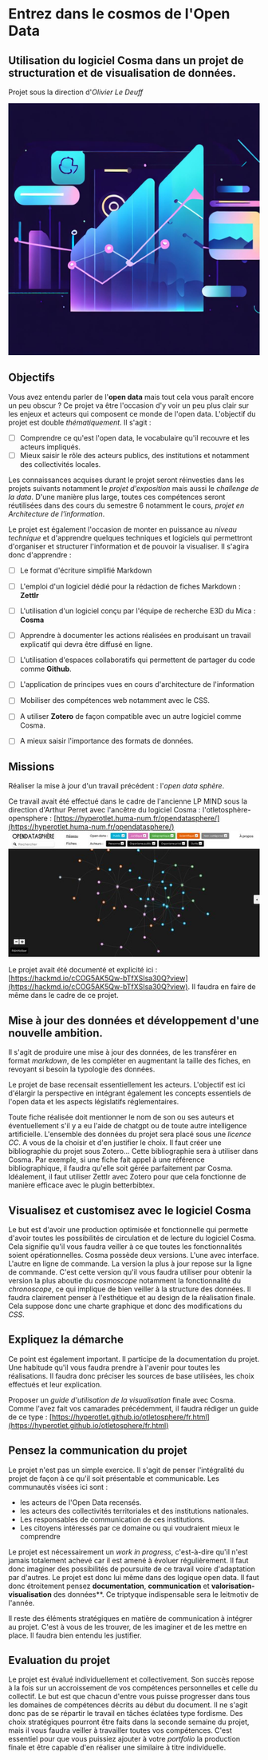# Entrez dans le **cosmos de l'Open Data**
## Utilisation du logiciel **Cosma** dans un projet de structuration et de visualisation de données.

Projet sous la direction d'*Olivier Le Deuff*

![graphe](./graphe.jpg)
## Objectifs
Vous avez entendu parler de l'**open data** mais tout cela vous paraît encore un peu obscur ?
Ce projet va être l'occasion d'y voir un peu plus clair sur les enjeux et acteurs qui composent ce monde de l'open data.
L'objectif du projet est double *thématiquement*.
Il s'agit :
- [ ] Comprendre ce qu'est l'open data, le vocabulaire qu'il recouvre et les acteurs impliqués.
- [ ] Mieux saisir le rôle des acteurs publics, des institutions et notamment des collectivités locales.

Les connaissances acquises durant le projet seront réinvesties dans les projets suivants notamment le *projet d'exposition* mais aussi le *challenge de la data*. D'une manière plus large, toutes ces compétences seront réutilisées dans des cours du semestre 6 notamment le cours, *projet en Architecture de l'information*.

Le projet est également l'occasion de monter en puissance au *niveau technique* et d'apprendre quelques techniques et logiciels qui permettront d'organiser et structurer l'information et de pouvoir la visualiser. Il s'agira donc d'apprendre :
- [ ] Le format d'écriture simplifié Markdown
- [ ] L'emploi d'un logiciel dédié pour la rédaction de fiches Markdown : **Zettlr**
- [ ] L'utilisation d'un logiciel conçu par l'équipe de recherche E3D du Mica : **Cosma**
- [ ] Apprendre à documenter les actions réalisées en produisant un travail explicatif qui devra être diffusé en ligne.
- [ ] L'utilisation  d'espaces collaboratifs qui permettent de partager du code comme **Github**.
- [ ] L'application de principes vues en cours d'architecture de l'information
- [ ] Mobiliser des compétences web notamment avec le CSS.
- [ ] A utiliser **Zotero** de façon compatible avec un autre logiciel comme Cosma.
- [ ] A mieux saisir l'importance des formats de données.



## Missions

Réaliser la mise à jour d'un travail précédent : l'*open data sphère*.

Ce travail avait été effectué dans le cadre de l'ancienne LP MIND sous la direction d'Arthur Perret avec l'ancêtre du logiciel Cosma : l'otletosphère-opensphere :
[https://hyperotlet.huma-num.fr/opendatasphere/](https://hyperotlet.huma-num.fr/opendatasphere/)
![otleto](./otleto.jpg)

Le projet avait été documenté et explicité ici : [https://hackmd.io/cCOG5AK5Qw-bTfXSIsa30Q?view](https://hackmd.io/cCOG5AK5Qw-bTfXSIsa30Q?view).
Il faudra en faire de même dans le cadre de ce projet.

## Mise à jour des données et développement d'une nouvelle ambition.

Il s'agit de produire une mise à jour des données, de les transférer en format *markdown*, de les compléter en augmentant la taille des fiches, en revoyant si besoin la typologie des données.

Le projet de base recensait essentiellement les acteurs. L'objectif est ici d'élargir la perspective en intégrant également les concepts essentiels de l'open data et les aspects législatifs réglementaires.

Toute fiche réalisée doit mentionner le nom de son ou ses auteurs et éventuellement s'il y a eu l'aide de chatgpt ou de toute autre intelligence artificielle.
L'ensemble des données du projet sera placé sous une *licence CC*. A vous de la choisir et d'en justifier le choix.
Il faut créer une bibliographie du projet sous Zotero... Cette bibliographie sera à utiliser dans Cosma. Par exemple, si une fiche fait appel à une référence bibliographique, il faudra qu'elle soit gérée parfaitement par Cosma. 
Idéalement, il faut utiliser Zettlr avec Zotero pour que cela fonctionne de manière efficace avec le plugin betterbibtex.

## Visualisez et customisez avec le logiciel Cosma

Le but est d'avoir une production optimisée et fonctionnelle qui permette d'avoir toutes les possibilités de circulation et de lecture du logiciel Cosma.
Cela signifie qu'il vous faudra veiller à ce que toutes les fonctionnalités soient opérationnelles.
Cosma possède deux versions. L'une avec interface. L'autre en ligne de commande. La version la plus à jour repose sur la ligne de commande. C'est cette version qu'il vous faudra utiliser pour obtenir la version la plus aboutie du *cosmoscope* notamment la fonctionnalité du *chronoscope*, ce qui implique de bien veiller à la structure des données.
Il faudra clairement penser à l'esthétique et au design de la réalisation finale. Cela suppose donc une charte graphique et donc des modifications du *CSS*.

## Expliquez la démarche


Ce point est également important. Il participe de la documentation du projet. Une habitude qu'il vous faudra prendre à l'avenir pour toutes les réalisations.
Il faudra donc préciser les sources de base utilisées, les choix effectués et leur explication.


Proposer un *guide d'utilisation de la visualisation* finale avec Cosma. Comme l'avez fait vos camarades précédemment, il faudra rédiger un guide de ce type : [https://hyperotlet.github.io/otletosphere/fr.html](https://hyperotlet.github.io/otletosphere/fr.html)


## Pensez la communication du projet

Le projet n'est pas un simple exercice. Il s'agit de penser l'intégralité du projet de façon à ce qu'il soit présentable et communicable.
Les communautés visées ici sont :
- les acteurs de l'Open Data recensés.
- les acteurs des collectivités territoriales et des institutions nationales.
- Les responsables de communication de ces institutions.
- Les citoyens intéressés par ce domaine ou qui voudraient mieux le comprendre

Le projet est nécessairement un *work in progress*, c'est-à-dire qu'il n'est jamais totalement achevé car il est amené à évoluer régulièrement. Il faut donc imaginer des possibilités de poursuite de ce travail voire d'adaptation par d'autres. Le projet est donc lui même dans des logique open data.
Il faut donc étroitement pensez **documentation**, **communication** et **valorisation-visualisation** des données**. Ce triptyque indispensable sera le leitmotiv de l'année.

Il reste des éléments stratégiques en matière de communication à intégrer au projet. C'est à vous de les trouver, de les imaginer et de les mettre en place. Il faudra bien entendu les justifier.


## Evaluation du projet

Le projet est évalué individuellement et collectivement.
Son succès repose à la fois sur un accroissement de vos compétences personnelles et celle du collectif.
Le but est que chacun d'entre vous puisse progresser dans tous les domaines de compétences décrits au début du document. Il ne s'agit donc pas de se répartir le travail en tâches éclatées type fordisme.
Des choix stratégiques pourront être faits dans la seconde semaine du projet, mais il vous faudra veiller à travailler toutes vos compétences.
C'est essentiel pour que vous puissiez ajouter à votre *portfolio* la production finale et être capable d'en réaliser une similaire à titre individuelle.

